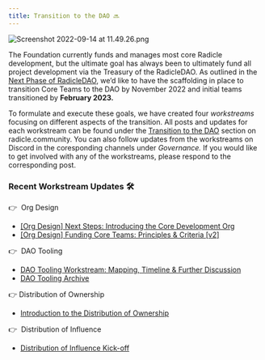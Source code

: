 ```yaml
---
title: Transition to the DAO 🔜
---
```


![Screenshot 2022-09-14 at 11.49.26.png](https://s3-us-west-2.amazonaws.com/secure.notion-static.com/4f13c476-14da-4e19-8101-ae548fa86456/Screenshot_2022-09-14_at_11.49.26.png)

The Foundation currently funds and manages most core Radicle development, but the ultimate goal has always been to ultimately fund all project development via the Treasury of the RadicleDAO. As outlined in the [Next Phase of RadicleDAO](https://radicle.community/t/the-next-phase-of-the-radicledao/2776), we’d like to have the scaffolding in place to transition Core Teams to the DAO by November 2022 and initial teams transitioned by **February 2023.** 

To formulate and execute these goals, we have created four *workstreams* focusing on different aspects of the transition. All posts and updates for each workstream can be found under the [Transition to the DAO](https://radicle.community/c/governance/dao-transition/34) section on radicle.community. You can also follow updates from the workstreams on Discord in the coresponding channels under *Governance.* If you would like to get involved with any of the workstreams, please respond to the corresponding post.

### **Recent Workstream Updates** 🛠️

👉  Org Design

- [[Org Design] Next Steps: Introducing the Core Development Org](https://radicle.community/t/org-design-next-steps-introducing-the-core-development-org/3039)
- [[Org Design] Funding Core Teams: Principles & Criteria [v2]](https://radicle.community/t/org-design-funding-core-teams-principles-criteria-v2/3040)

👉  DAO Tooling 

- [DAO Tooling Workstream: Mapping, Timeline & Further Discussion](https://radicle.community/t/dao-tooling-workstream-mapping-timeline-further-discussion/2920)
- [DAO Tooling Archive](https://www.notion.so/f520a066f3264d988840f87f460d0467)

👉 Distribution of Ownership

- [Introduction to the Distribution of Ownership](https://radicle.community/t/distribution-of-ownership-workstream/2886/2)

👉  Distribution of Influence

- [Distribution of Influence Kick-off](https://www.notion.so/f7f215c5998943d3ab3692da2cb80602)
